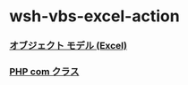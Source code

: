 # wsh-vbs-excel-action

### [オブジェクト モデル (Excel)](https://learn.microsoft.com/ja-jp/office/vba/api/overview/excel/object-model)

### [PHP com クラス](https://www.php.net/manual/ja/class.com.php)
